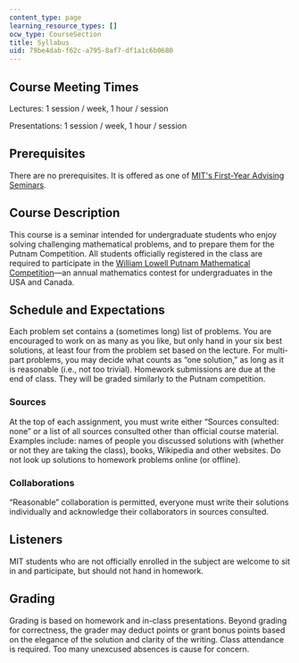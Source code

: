 ```yaml
---
content_type: page
learning_resource_types: []
ocw_type: CourseSection
title: Syllabus
uid: 79be4dab-f62c-a795-8af7-df1a1c6b0680
---
```


Course Meeting Times
--------------------

Lectures: 1 session / week, 1 hour / session

Presentations: 1 session / week, 1 hour / session

Prerequisites
-------------

There are no prerequisites. It is offered as one of [MIT's First-Year Advising Seminars](http://catalog.mit.edu/mit/undergraduate-education/academic-research-options/freshman-advising-seminars/).

Course Description
------------------

This course is a seminar intended for undergraduate students who enjoy solving challenging mathematical problems, and to prepare them for the Putnam Competition. All students officially registered in the class are required to participate in the [William Lowell Putnam Mathematical Competition](http://math.scu.edu/putnam/)—an annual mathematics contest for undergraduates in the USA and Canada.

Schedule and Expectations
-------------------------

Each problem set contains a (sometimes long) list of problems. You are encouraged to work on as many as you like, but only hand in your six best solutions, at least four from the problem set based on the lecture. For multi-part problems, you may decide what counts as “one solution,” as long as it is reasonable (i.e., not too trivial). Homework submissions are due at the end of class. They will be graded similarly to the Putnam competition.

### Sources

At the top of each assignment, you must write either “Sources consulted: none” or a list of all sources consulted other than official course material. Examples include: names of people you discussed solutions with (whether or not they are taking the class), books, Wikipedia and other websites. Do not look up solutions to homework problems online (or offline).

### Collaborations

“Reasonable” collaboration is permitted, everyone must write their solutions individually and acknowledge their collaborators in sources consulted.

Listeners
---------

MIT students who are not officially enrolled in the subject are welcome to sit in and participate, but should not hand in homework.

Grading
-------

Grading is based on homework and in-class presentations. Beyond grading for correctness, the grader may deduct points or grant bonus points based on the elegance of the solution and clarity of the writing. Class attendance is required. Too many unexcused absences is cause for concern.